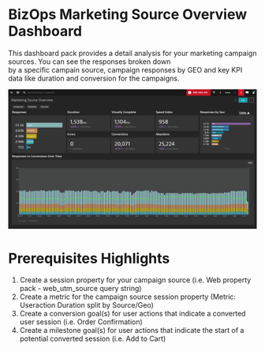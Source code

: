 # BizOps Marketing Source Overview Dashboard

This dashboard pack provides a detail analysis for your marketing campaign sources. You can see the responses broken down <br>
by a specific campain source, campaign responses by GEO and key KPI data like duration and conversion for the campaigns. <br>

![Marketing Campaign Analysis](MSO2.png)

# Prerequisites Highlights

1. Create a session property for your campaign source (i.e. Web property pack - web\_utm\_source query string)
2. Create a metric for the campaign source session property (Metric: Useraction Duration split by Source/Geo)
3. Create a conversion goal(s) for user actions that indicate a converted user session (i.e. Order Confirmation)
4. Create a milestone goal(s) for user actions that indicate the start of a potential converted session (i.e. Add to Cart)

